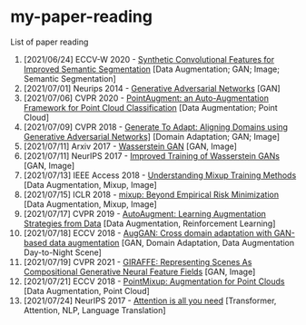 # my-paper-reading
List of paper reading
<ol>
  <li>[2021/06/24] ECCV-W 2020 - <a href="https://papers.nips.cc/paper/2014/file/5ca3e9b122f61f8f06494c97b1afccf3-Paper.pdf">Synthetic Convolutional Features for Improved Semantic Segmentation</a> [Data Augmentation; GAN; Image; Semantic Segmentation]</li>
  <li>[2021/07/01] Neurips 2014 - <a href="https://papers.nips.cc/paper/2014/file/5ca3e9b122f61f8f06494c97b1afccf3-Paper.pdf">Generative Adversarial Networks</a> [GAN]</li>
  <li>[2021/07/06] CVPR 2020 - <a href="https://arxiv.org/abs/2002.10876">PointAugment: an Auto-Augmentation Framework for Point Cloud Classification</a> [Data Augmentation; Point Cloud]</li>
  <li>[2021/07/09] CVPR 2018 - <a href="https://openaccess.thecvf.com/content_cvpr_2018/papers/Sankaranarayanan_Generate_to_Adapt_CVPR_2018_paper.pdf">Generate To Adapt: Aligning Domains using Generative Adversarial Networks]</a> [Domain Adaptation; GAN; Image]</li>
  <li>[2021/07/11] Arxiv 2017 - <a href="https://arxiv.org/abs/1701.07875">Wasserstein GAN</a> [GAN, Image]</li>
  <li>[2021/07/11] NeurIPS 2017 - <a href="https://papers.nips.cc/paper/2017/file/892c3b1c6dccd52936e27cbd0ff683d6-Paper.pdf">Improved Training of Wasserstein GANs</a> [GAN, Image]</li>
  <li>[2021/07/13] IEEE Access 2018 - <a href="https://ieeexplore.ieee.org/stamp/stamp.jsp?arnumber=8478159">Understanding Mixup Training Methods</a> [Data Augmentation, Mixup, Image]</li>
  <li>[2021/07/15] ICLR 2018 - <a href="https://arxiv.org/abs/1710.09412">mixup: Beyond Empirical Risk Minimization</a> [Data Augmentation, Mixup, Image]</li>
  <li>[2021/07/17] CVPR 2019 - <a href="https://openaccess.thecvf.com/content_CVPR_2019/papers/Cubuk_AutoAugment_Learning_Augmentation_Strategies_From_Data_CVPR_2019_paper.pdf">AutoAugment: Learning Augmentation Strategies from Data</a> [Data Augmentation, Reinforcement Learning]</li>
  <li>[2021/07/18] ECCV 2018 - <a href="https://openaccess.thecvf.com/content_ECCV_2018/papers/Sheng-Wei_Huang_AugGAN_Cross_Domain_ECCV_2018_paper.pdf">AugGAN: Cross domain adaptation with GAN-based data augmentation</a> [GAN, Domain Adaptation, Data Augmentation Day-to-Night Scene]</li>
  <li>[2021/07/19] CVPR 2021 - <a href="https://openaccess.thecvf.com/content/CVPR2021/html/Niemeyer_GIRAFFE_Representing_Scenes_As_Compositional_Generative_Neural_Feature_Fields_CVPR_2021_paper.html">GIRAFFE: Representing Scenes As Compositional Generative Neural Feature Fields</a> [GAN, Image]</li>
  <li>[2021/07/21] ECCV 2018 - <a href="https://arxiv.org/abs/2008.06374">PointMixup: Augmentation for Point Clouds</a> [Data Augmentation, Point Cloud]</li>
  <li>[2021/07/24] NeurIPS 2017 - <a href="https://papers.nips.cc/paper/2017/file/3f5ee243547dee91fbd053c1c4a845aa-Paper.pdf">Attention is all you need</a> [Transformer, Attention, NLP, Language Translation]</li>
</ol>
